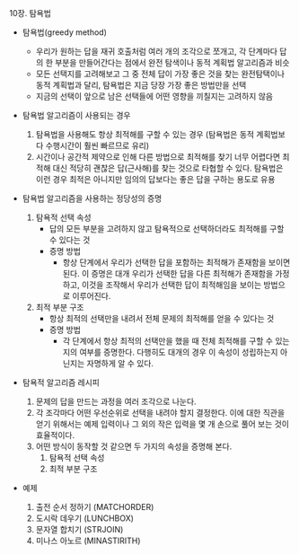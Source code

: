 10장. 탐욕법

* 탐욕법(greedy method)
	* 우리가 원하는 답을 재귀 호출처럼 여러 개의 조각으로 쪼개고, 각 단계마다 답의 한 부분을 만들어간다는 점에서 완전 탐색이나 동적 계획법 알고리즘과 비슷
	* 모든 선택지를 고려해보고 그 중 전체 답이 가장 좋은 것을 찾는 완전탐택이나 동적 계획법과 달리, 탐욕법은 지금 당장 가장 좋은 방법만을 선택
	* 지금의 선택이 앞으로 남은 선택들에 어떤 영향을 끼칠지는 고려하지 않음
	
* 탐욕법 알고리즘이 사용되는 경우
	1. 탐욕법을 사용해도 항상 최적해를 구할 수 있는 경우 (탐욕법은 동적 계획법보다 수행시간이 훨씬 빠르므로 유리)
	2. 시간이나 공간적 제약으로 인해 다른 방법으로 최적해를 찾기 너무 어렵다면 최적해 대신 적당히 괜찮은 답(근사해)를 찾는 것으로 타협할 수 있다. 탐욕법은 이런 경우 최적은 아니지만 임의의 답보다는 좋은 답을 구하는 용도로 유용
	
* 탐욕법 알고리즘을 사용하는 정당성의 증명
	1. 탐욕적 선택 속성
		* 답의 모든 부분을 고려하지 않고 탐욕적으로 선택하더라도 최적해를 구할 수 있다는 것
		* 증명 방법
			* 항상 단계에서 우리가 선택한 답을 포함하는 최적해가 존재함을 보이면 된다. 이 증명은 대개 우리가 선택한 답을 다른 최적해가 존재함을 가정하고, 이것을 조작해서 우리가 선택한 답이 최적해임을 보이는 방법으로 이루어진다.
	2. 최적 부분 구조
		* 항상 최적의 선택만을 내려서 전체 문제의 최적해를 얻을 수 있다는 것
		* 증명 방법
			* 각 단계에서 항상 최적의 선택만을 했을 때 전체 최적해를 구할 수 있는지의 여부를 증명한다. 다행히도 대개의 경우 이 속성이 성립하는지 아닌지는 자명하게 알 수 있다.
		
* 탐욕적 알고리즘 레시피
	1. 문제의 답을 만드는 과정을 여러 조각으로 나눈다.
	2. 각 조각마다 어떤 우선순위로 선택을 내려야 할지 결정한다. 이에 대한 직관을 얻기 위해서는 예제 입력이나 그 외의 작은 입력을 몇 개 손으로 풀어 보는 것이 효율적이다.
	3. 어떤 방식이 동작할 것 같으면 두 가지의 속성을 증명해 본다.
		1) 탐욕적 선택 속성
		2) 최적 부분 구조

* 예제
	1. 출전 순서 정하기 (MATCHORDER)
	2. 도시락 데우기 (LUNCHBOX)
	3. 문자열 합치기 (STRJOIN)
	4. 미나스 아노르 (MINASTIRITH)
	